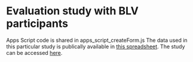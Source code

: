 # Evaluation study with BLV participants

Apps Script code is shared in apps_script_createForm.js
The data used in this particular study is publically available in [this spreadsheet](https://docs.google.com/spreadsheets/d/e/2PACX-1vSscLjS9tuTdcOajV0B_9b5M9G73NwpigkW86UPSNAye0SCbr6nUdq7gA7e38u12DB0IYx6sbvq9qqL/pubhtml).
The study can be accessed [here](https://docs.google.com/forms/d/e/1FAIpQLSc55qTzLRE-vLYf5OmBLc-6VMPq3LN1vo-qtvDcsJXpmZ7mYw/viewform).

